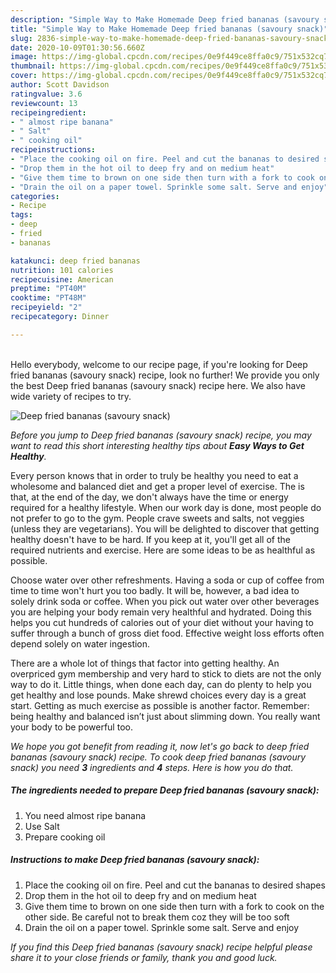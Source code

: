 ```yaml
---
description: "Simple Way to Make Homemade Deep fried bananas (savoury snack)"
title: "Simple Way to Make Homemade Deep fried bananas (savoury snack)"
slug: 2836-simple-way-to-make-homemade-deep-fried-bananas-savoury-snack
date: 2020-10-09T01:30:56.660Z
image: https://img-global.cpcdn.com/recipes/0e9f449ce8ffa0c9/751x532cq70/deep-fried-bananas-savoury-snack-recipe-main-photo.jpg
thumbnail: https://img-global.cpcdn.com/recipes/0e9f449ce8ffa0c9/751x532cq70/deep-fried-bananas-savoury-snack-recipe-main-photo.jpg
cover: https://img-global.cpcdn.com/recipes/0e9f449ce8ffa0c9/751x532cq70/deep-fried-bananas-savoury-snack-recipe-main-photo.jpg
author: Scott Davidson
ratingvalue: 3.6
reviewcount: 13
recipeingredient:
- " almost ripe banana"
- " Salt"
- " cooking oil"
recipeinstructions:
- "Place the cooking oil on fire. Peel and cut the bananas to desired shapes"
- "Drop them in the hot oil to deep fry and on medium heat"
- "Give them time to brown on one side then turn with a fork to cook on the other side. Be careful not to break them coz they will be too soft"
- "Drain the oil on a paper towel. Sprinkle some salt. Serve and enjoy"
categories:
- Recipe
tags:
- deep
- fried
- bananas

katakunci: deep fried bananas 
nutrition: 101 calories
recipecuisine: American
preptime: "PT40M"
cooktime: "PT48M"
recipeyield: "2"
recipecategory: Dinner

---
```

<br>
Hello everybody, welcome to our recipe page, if you're looking for Deep fried bananas (savoury snack) recipe, look no further! We provide you only the best Deep fried bananas (savoury snack) recipe here. We also have wide variety of recipes to try.
<br>


![Deep fried bananas (savoury snack)](https://img-global.cpcdn.com/recipes/0e9f449ce8ffa0c9/751x532cq70/deep-fried-bananas-savoury-snack-recipe-main-photo.jpg)

<i>Before you jump to Deep fried bananas (savoury snack) recipe, you may want to read this short interesting healthy tips about <strong>Easy Ways to Get Healthy</strong>.</i>

Every person knows that in order to truly be healthy you need to eat a wholesome and balanced diet and get a proper level of exercise. The  is that, at the end of the day, we don't always have the time or energy required for a healthy lifestyle. When our work day is done, most people do not prefer to go to the gym. People crave sweets and salts, not veggies (unless they are vegetarians). You will be delighted to discover that getting healthy doesn't have to be hard. If you keep at it, you'll get all of the required nutrients and exercise. Here are some ideas to be as healthful as possible.

Choose water over other refreshments. Having a soda or cup of coffee from time to time won't hurt you too badly. It will be, however, a bad idea to solely drink soda or coffee. When you pick out water over other beverages you are helping your body remain very healthful and hydrated. Doing this helps you cut hundreds of calories out of your diet without your having to suffer through a bunch of gross diet food. Effective weight loss efforts often depend solely on water ingestion.

There are a whole lot of things that factor into getting healthy. An overpriced gym membership and very hard to stick to diets are not the only way to do it. Little things, when done each day, can do plenty to help you get healthy and lose pounds. Make shrewd choices every day is a great start. Getting as much exercise as possible is another factor. Remember: being healthy and balanced isn’t just about slimming down. You really want your body to be powerful too. 


<i>We hope you got benefit from reading it, now let's go back to deep fried bananas (savoury snack) recipe. To cook deep fried bananas (savoury snack) you need <strong>3</strong> ingredients and <strong>4</strong> steps. Here is how you do that.
</i>

##### The ingredients needed to prepare Deep fried bananas (savoury snack):

1. You need  almost ripe banana
1. Use  Salt
1. Prepare  cooking oil


##### Instructions to make Deep fried bananas (savoury snack):

1. Place the cooking oil on fire. Peel and cut the bananas to desired shapes
1. Drop them in the hot oil to deep fry and on medium heat
1. Give them time to brown on one side then turn with a fork to cook on the other side. Be careful not to break them coz they will be too soft
1. Drain the oil on a paper towel. Sprinkle some salt. Serve and enjoy


<i>If you find this Deep fried bananas (savoury snack) recipe helpful please share it to your close friends or family, thank you and good luck.</i>
